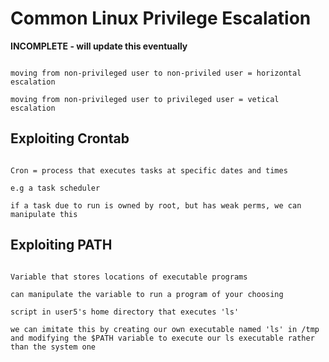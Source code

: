 # Common Linux Privilege Escalation

**INCOMPLETE - will update this eventually**

```

moving from non-privileged user to non-priviled user = horizontal escalation

moving from non-privileged user to privileged user = vetical escalation

```

## Exploiting Crontab

```

Cron = process that executes tasks at specific dates and times

e.g a task scheduler

if a task due to run is owned by root, but has weak perms, we can manipulate this

```

## Exploiting PATH 

```

Variable that stores locations of executable programs

can manipulate the variable to run a program of your choosing

script in user5's home directory that executes 'ls'

we can imitate this by creating our own executable named 'ls' in /tmp and modifying the $PATH variable to execute our ls executable rather than the system one

```
